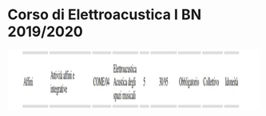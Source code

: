 Corso di Elettroacustica I BN 2019/2020
========

<img src="https://github.com/SMERM/BN-Velitchkova/blob/master/Programma%20di%20studi/elettroacustica_IBN.jpeg" height="120">


